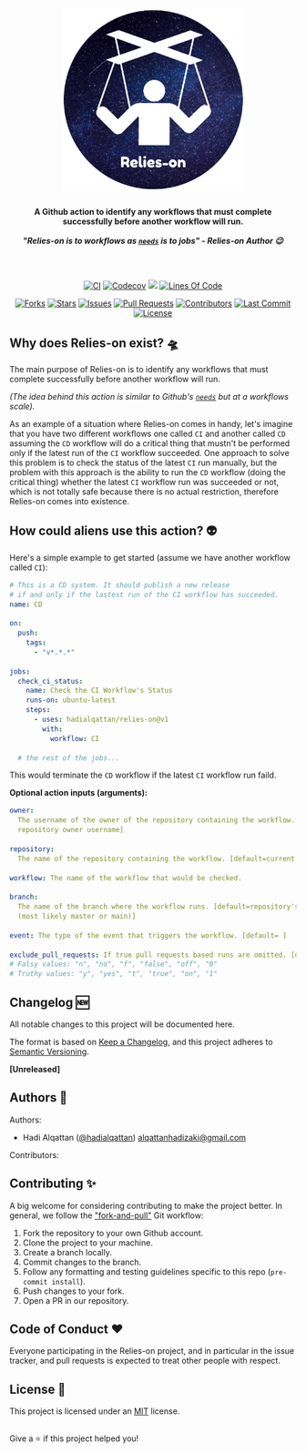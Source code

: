 <h1 align="center">
    <img width=321 src="./logo.png"/><br>
</h1>

<h4 align="center">
  A Github action to identify any workflows that must complete successfully before another workflow will run.
  </br>
  </br>
  <i>"Relies-on is to workflows as <code><a href="https://docs.github.com/en/actions/using-workflows/workflow-syntax-for-github-actions#jobsjob_idneeds">needs</a></code> is to jobs" - Relies-on Author 😉</i>
</h4>

##

</br>
<p align="center">
    <a href="https://github.com/hadialqattan/relies-on/actions?query=workflow%3ACI"><img src="https://img.shields.io/github/workflow/status/hadialqattan/relies-on/CI/main?label=CI&logo=github&style=flat-square" alt="CI"></a>
    <a href="https://codecov.io/gh/hadialqattan/relies-on"><img src="https://img.shields.io/codecov/c/gh/hadialqattan/relies-on/main?token={TODO}&style=flat-square" alt="Codecov"></a>
  <a href="https://hits.seeyoufarm.com"><img src="https://hits.seeyoufarm.com/api/count/incr/badge.svg?url=https%3A%2F%2Fgithub.com%2Fhadialqattan%2Frelies-on&count_bg=%2344CC10&title_bg=%23555555&icon=&icon_color=%23E7E7E7&title=hits&edge_flat=true"/></a>
  <a href="_blank"><img src="https://img.shields.io/tokei/lines/github.com/hadialqattan/relies-on?style=flat-square" alt="Lines Of Code"></a>
</p>

<p align="center">
    <a href="https://github.com/hadialqattan/relies-on/fork"><img src="https://img.shields.io/github/forks/hadialqattan/relies-on?style=flat-square" alt="Forks"></a>
    <a href="https://github.com/hadialqattan/relies-on/stargazers"><img src="https://img.shields.io/github/stars/hadialqattan/relies-on?style=flat-square" alt="Stars"></a>
    <a href="https://github.com/hadialqattan/relies-on/issues"><img src="https://img.shields.io/github/issues/hadialqattan/relies-on?style=flat-square" alt="Issues"></a>
    <a href="https://github.com/hadialqattan/relies-on/pulls"><img src="https://img.shields.io/github/issues-pr/hadialqattan/relies-on?style=flat-square" alt="Pull Requests"></a>
    <a href="https://github.com/hadialqattan/relies-on/graphs/contributors"><img src="https://img.shields.io/github/contributors/hadialqattan/relies-on?style=flat-square" alt="Contributors"></a>
    <a href="https://github.com/hadialqattan/relies-on/commits/main"><img src="https://img.shields.io/github/last-commit/hadialqattan/relies-on.svg?style=flat-square" alt="Last Commit"></a>
    <a href="https://github.com/hadialqattan/relies-on/blob/main/LICENSE"><img src="https://img.shields.io/github/license/hadialqattan/relies-on.svg?color=A31F34&style=flat-square" alt="License"></a>
</p>

##

## Why does Relies-on exist? 🛸

The main purpose of Relies-on is to identify any workflows that must complete
successfully before another workflow will run.

_(The idea behind this action is similar to Github's
<code><a href="https://docs.github.com/en/actions/using-workflows/workflow-syntax-for-github-actions#jobsjob_idneeds">needs</a></code>
but at a workflows scale)._

As an example of a situation where Relies-on comes in handy, let's imagine that you have
two different workflows one called `CI` and another called `CD` assuming the `CD`
workflow will do a critical thing that mustn't be performed only if the latest run of
the `CI` workflow succeeded. One approach to solve this problem is to check the status
of the latest `CI` run manually, but the problem with this approach is the ability to
run the `CD` workflow (doing the critical thing) whether the latest `CI` workflow run
was succeeded or not, which is not totally safe because there is no actual restriction,
therefore Relies-on comes into existence.

## How could aliens use this action? 👽

Here's a simple example to get started (assume we have another workflow called `CI`):

```yml
# This is a CD system. It should publish a new release
# if and only if the lastest run of the CI workflow has succeeded.
name: CD

on:
  push:
    tags:
      - "v*.*.*"

jobs:
  check_ci_status:
    name: Check the CI Workflow's Status
    runs-on: ubuntu-latest
    steps:
      - uses: hadialqattan/relies-on@v1
        with:
          workflow: CI

  # the rest of the jobs...
```

This would terminate the `CD` workflow if the latest `CI` workflow run faild.

**Optional action inputs (arguments):**

```yml
owner:
  The username of the owner of the repository containing the workflow. [default=currect
  repository owner username]

repository:
  The name of the repository containing the workflow. [default=current repository name]

workflow: The name of the workflow that would be checked.

branch:
  The name of the branch where the workflow runs. [default=repository's default branch
  (most likely master or main)]

event: The type of the event that triggers the workflow. [default= ]

exclude_pull_requests: If true pull requests based runs are omitted. [default=true]
# Falsy values: "n", "no", "f", "false", "off", "0"
# Truthy values: "y", "yes", "t", "true", "on", "1"
```

## Changelog 🆕

All notable changes to this project will be documented here.

The format is based on [Keep a Changelog](https://keepachangelog.com/en/1.0.0/), and
this project adheres to [Semantic Versioning](https://semver.org/spec/v2.0.0.html).

<!-- Please use the below template. -->
<!-- - [description by @username](https://github.com/hadialqattan/relies-on/pull/{pull_number}) -->

**[Unreleased]**

## Authors 👤

Authors:

- Hadi Alqattan ([@hadialqattan](https://github.com/hadialqattan))
  <alqattanhadizaki@gmail.com>

Contributors:

<!-- Please write your name alphabetically and use the below template. -->
<!-- - First Last ([@username](https://github.com/username)) <example@email.com> -->

## Contributing ✨

A big welcome for considering contributing to make the project better. In general, we
follow the ["fork-and-pull"](https://github.com/susam/gitpr) Git workflow:

1. Fork the repository to your own Github account.
2. Clone the project to your machine.
3. Create a branch locally.
4. Commit changes to the branch.
5. Follow any formatting and testing guidelines specific to this repo
   (`pre-commit install`).
6. Push changes to your fork.
7. Open a PR in our repository.

## Code of Conduct ❤️

Everyone participating in the Relies-on project, and in particular in the issue tracker,
and pull requests is expected to treat other people with respect.

## License 🚓

This project is licensed under an [MIT](./LICENSE) license.

##

Give a ⭐️ if this project helped you!
